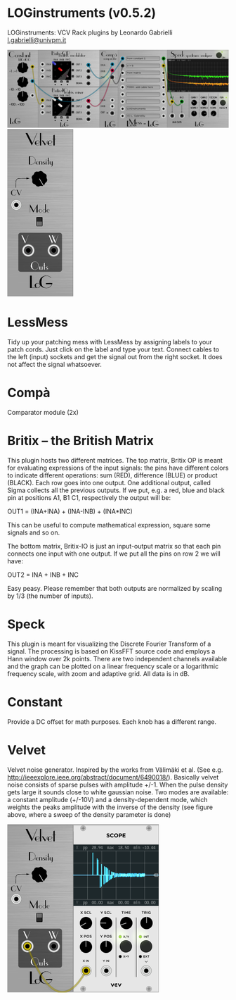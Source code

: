 # LOGinstruments (v0.5.2)
LOGinstruments: VCV Rack plugins by Leonardo Gabrielli <l.gabrielli@univpm.it>

![family portrait](/res/family-portrait.png?raw=true "LOGinstruments modules")
![Velvet](/res/Velvet.png?raw=true "LOGinstruments Velvet")

# LessMess
Tidy up your patching mess with LessMess by assigning labels to your patch cords. Just click on the label and type your text. Connect cables to the left (input) sockets and get the signal out from the right socket. It does not affect the signal whatsoever.

# Compà
Comparator module (2x)

# Britix – the British Matrix
This plugin hosts two different matrices. The top matrix, Britix OP is meant for evaluating expressions of the input signals: the pins have different colors to indicate different operations: sum (RED), difference (BLUE) or product (BLACK). Each row goes into one output. One additional output, called Sigma collects all the previous outputs. If we put, e.g. a red, blue and black pin at positions A1, B1 C1, respectively the output will be:

OUT1 = (INA+INA) + (INA-INB) + (INA*INC)

This can be useful to compute mathematical expression, square some signals and so on.

The bottom matrix, Britix-IO is just an input-output matrix so that each pin connects one input with one output. If we put all the pins on row 2 we will have:

OUT2 = INA + INB + INC

Easy peasy. Please remember that both outputs are normalized by scaling by 1/3 (the number of inputs).

# Speck
This plugin is meant for visualizing the Discrete Fourier Transform of a signal. The processing is based on KissFFT source code and employs a Hann window over 2k points. There are two independent channels available and the graph can be plotted on a linear frequency scale or a logarithmic frequency scale, with zoom and adaptive grid. All data is in dB.

# Constant
Provide a DC offset for math purposes. Each knob has a different range.

# Velvet
Velvet noise generator. Inspired by the works from Välimäki et al. (See e.g. http://ieeexplore.ieee.org/abstract/document/6490018/).
Basically velvet noise consists of sparse pulses with amplitude +/-1. When the pulse density gets large it sounds close to white gaussian noise.
Two modes are available: a constant amplitude (+/-10V) and a density-dependent mode, which weights the peaks amplitude with the inverse of the density (see figure above, where a sweep of the density parameter is done)

![Velvet Modes](/res/Velvet_w_scope.png?raw=true "LOGinstruments Velvet")
